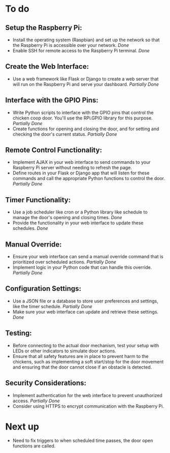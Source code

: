 # To do

## Setup the Raspberry Pi:

- Install the operating system (Raspbian) and set up the network so that the Raspberry Pi is accessible over your network. *Done*
- Enable SSH for remote access to the Raspberry Pi terminal. *Done*

## Create the Web Interface:

- Use a web framework like Flask or Django to create a web server that will run on the Raspberry Pi and serve your dashboard. *Partially Done*

## Interface with the GPIO Pins:

- Write Python scripts to interface with the GPIO pins that control the chicken coop door. You'll use the RPi.GPIO library for this purpose. *Partially Done*
- Create functions for opening and closing the door, and for setting and checking the door's current status. *Partially Done*


## Remote Control Functionality:

- Implement AJAX in your web interface to send commands to your Raspberry Pi server without needing to refresh the page. 
- Define routes in your Flask or Django app that will listen for these commands and call the appropriate Python functions to control the door. *Partially Done*

## Timer Functionality:

- Use a job scheduler like cron or a Python library like schedule to manage the door's opening and closing times. *Done*
- Provide the functionality in your web interface to update these schedules. *Done*


## Manual Override:

- Ensure your web interface can send a manual override command that is prioritized over scheduled actions. *Partially Done*
- Implement logic in your Python code that can handle this override. *Partially Done*


## Configuration Settings:

- Use a JSON file or a database to store user preferences and settings, like the timer schedule. *Partially Done*
- Make sure your web interface can update and retrieve these settings. *Done*

## Testing:

- Before connecting to the actual door mechanism, test your setup with LEDs or other indicators to simulate door actions.
- Ensure that all safety features are in place to prevent harm to the chickens, such as implementing a soft start/stop for the door movement and ensuring that the door cannot close if an obstacle is detected.


## Security Considerations:

- Implement authentication for the web interface to prevent unauthorized access. *Partially Done*
- Consider using HTTPS to encrypt communication with the Raspberry Pi.

# Next up

- Need to fix triggers to when scheduled time passes, the door open functions are called.